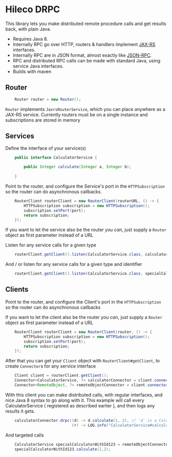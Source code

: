 # Hileco DRPC

This library lets you make distributed remote procedure calls and get results back, with plain Java.

- Requires Java 8.
- Internally RPC go over HTTP, routers & handlers implement [JAX-RS](http://en.wikipedia.org/wiki/Java_API_for_RESTful_Web_Services) interfaces.
- Internally RPC are in JSON format, almost exactly like [JSON-RPC](http://en.wikipedia.org/wiki/JSON-RPC).
- RPC and distributed RPC calls can be made with standard Java, using service Java interfaces.
- Builds with maven

## Router

```java
    Router router = new Router();
```

`Router` implements `JaxrsRouterService`, which you can place anywhere as a JAX-RS service. Currently routers must be on a single instance and subscriptions are stored in memory

## Services

Define the interface of your service(s)

```java
    public interface CalculatorService {

        public Integer calculate(Integer a, Integer b);
    
    }
```

Point to the router, and configure the Service's port in the `HTTPSubscription` so the router can do asynchronous callbacks.

```java
    RouterClient routerClient = new RouterClient(routerURL, () -> {
        HTTPSubscription subscription = new HTTPSubscription();
        subscription.setPort(port);
        return subscription;
    });
```

If you want to let the service also be the router _you can_, just supply a `Router` object as first parameter instead of a URL

Listen for any service calls for a given type

```java
    routerClient.getClient().listen(CalculatorService.class, calculatorServiceImpl);
```

And / or listen for any service calls for a given type and identifier

```java
    routerClient.getClient().listen(CalculatorService.class, specialCalculatorWithId123, 123);
```

## Clients

Point to the router, and configure the Client's port in the `HTTPSubscription` so the router can do asynchronous callbacks

If you want to let the client also be the router _you can_, just supply a `Router` object as first parameter instead of a URL

```java
    RouterClient routerClient = new RouterClient(router, () -> {
        HTTPSubscription subscription = new HTTPSubscription();
        subscription.setPort(port);
        return subscription;
    });
```

After that you can get your `Client` object with  `RouterClient#getClient`, to create `Connector`s for any service interface

```java
    Client client = routerClient.getClient();
    Connector<CalculatorService, ?> calculatorConnector = client.connector(CalculatorService.class);
    Connector<RemoteObject, ?> remoteObjectConnector = client.connector(RemoteObject.class);
```

With this client you can make distributed calls, with regular interfaces, and nice Java 8 syntax to go along with it. This example will call every CalculatorService ( registered as described earlier ), and then logs any results it gets.

```java
    calculatorConnector.drpc((d) -> d.calculate(1, 2), // `d` is a CalculatorService instance on which you must make 1 call
                             (r) -> LOG.info("CalculatorService#calculate(1,2) = {}", r));
```

And targeted calls

```java
    CalculatorService specialCalculatorWithId123 = remoteObjectConnector.connect(123);
    specialCalculatorWithId123.calculate(1,2);
```
